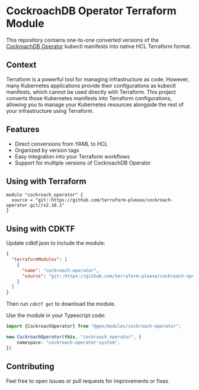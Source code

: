 # CockroachDB Operator Terraform Module

This repository contains one-to-one converted versions of
the [CockroachDB Operator](https://github.com/cockroachdb/cockroach-operator) kubectl manifests into
native HCL Terraform format.

## Context

Terraform is a powerful tool for managing infrastructure as code. However, many Kubernetes applications provide their
configurations as kubectl manifests, which cannot be used directly with Terraform. This project converts those
Kubernetes manifests into Terraform configurations, allowing you to manage your Kubernetes resources alongside the rest
of your infrastructure using Terraform.

## Features

* Direct conversions from YAML to HCL
* Organized by version tags
* Easy integration into your Terraform workflows
* Support for multiple versions of CockroachDB Operator

## Using with Terraform

```hcl
module "cockroach_operator" {
  source = "git::https://github.com/terraform-please/cockroach-operator.git//v2.18.1"
}
```

## Using with CDKTF

Update cdktf.json to include the module:

```json
{
  "terraformModules": [
    {
      "name": "cockroach-operator",
      "source": "git::https://github.com/terraform-please/cockroach-operator.git//v2.18.1"
    }
  ]
}
```

Then run `cdktf get` to download the module.

Use the module in your Typescript code:

```typescript
import {CockroachOperator} from "@gen/modules/cockroach-operator";

new CockroachOperator(this, "cockroach_operator", {
    namespace: "cockroach-operator-system",
})
```

## Contributing

Feel free to open issues or pull requests for improvements or fixes.
